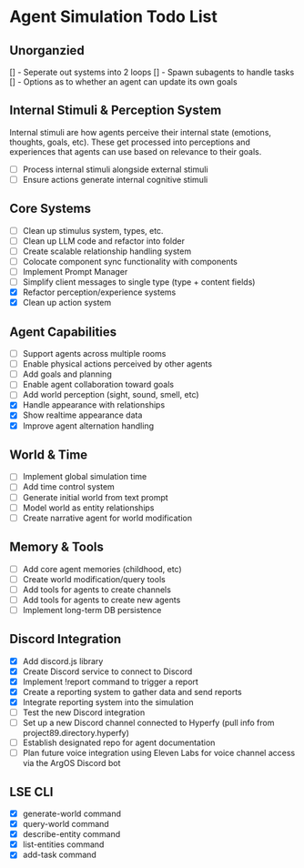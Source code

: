 # Agent Simulation Todo List

## Unorganzied

[] - Seperate out systems into 2 loops
[] - Spawn subagents to handle tasks
[] - Options as to whether an agent can update its own goals

## Internal Stimuli & Perception System

Internal stimuli are how agents perceive their internal state (emotions, thoughts, goals, etc). These get processed into perceptions and experiences that agents can use based on relevance to their goals.

- [ ] Process internal stimuli alongside external stimuli
- [ ] Ensure actions generate internal cognitive stimuli

## Core Systems

- [ ] Clean up stimulus system, types, etc.
- [ ] Clean up LLM code and refactor into folder
- [ ] Create scalable relationship handling system
- [ ] Colocate component sync functionality with components
- [ ] Implement Prompt Manager
- [ ] Simplify client messages to single type (type + content fields)
- [x] Refactor perception/experience systems
- [x] Clean up action system

## Agent Capabilities

- [ ] Support agents across multiple rooms
- [ ] Enable physical actions perceived by other agents
- [ ] Add goals and planning
- [ ] Enable agent collaboration toward goals
- [ ] Add world perception (sight, sound, smell, etc)
- [x] Handle appearance with relationships
- [x] Show realtime appearance data
- [x] Improve agent alternation handling

## World & Time

- [ ] Implement global simulation time
- [ ] Add time control system
- [ ] Generate initial world from text prompt
- [ ] Model world as entity relationships
- [ ] Create narrative agent for world modification

## Memory & Tools

- [ ] Add core agent memories (childhood, etc)
- [ ] Create world modification/query tools
- [ ] Add tools for agents to create channels
- [ ] Add tools for agents to create new agents
- [ ] Implement long-term DB persistence

## Discord Integration
- [x] Add discord.js library
- [x] Create Discord service to connect to Discord
- [x] Implement !report command to trigger a report
- [x] Create a reporting system to gather data and send reports
- [x] Integrate reporting system into the simulation
- [ ] Test the new Discord integration
- [ ] Set up a new Discord channel connected to Hyperfy (pull info from project89.directory.hyperfy)
- [ ] Establish designated repo for agent documentation
- [ ] Plan future voice integration using Eleven Labs for voice channel access via the ArgOS Discord bot

## LSE CLI
- [x] generate-world command
- [x] query-world command
- [x] describe-entity command
- [x] list-entities command
- [x] add-task command
